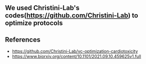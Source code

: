 ## We used Christini-Lab's codes(https://github.com/Christini-Lab) to optimize protocols

## References
* https://github.com/Christini-Lab/vc-optimization-cardiotoxicity
* https://www.biorxiv.org/content/10.1101/2021.09.10.459625v1.full
